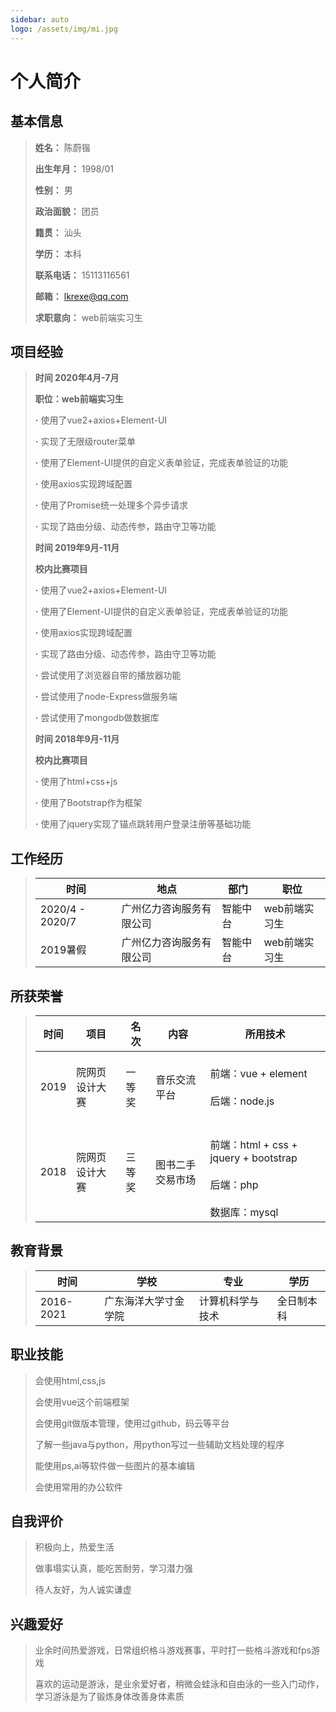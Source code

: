 ```yaml
---
sidebar: auto
logo: /assets/img/mi.jpg
---
```


# 个人简介



## 基本信息

> **姓名：** 陈蔚锴  
>
> **出生年月：** 1998/01      
>
> **性别：** 男  
>
> **政治面貌：** 团员       
>
> **籍贯：** 汕头    
>
> **学历：** 本科  
>
> **联系电话：** 15113116561    
>
> **邮箱：** lkrexe@qq.com
>
> **求职意向：** web前端实习生

## 项目经验
> **时间 2020年4月-7月** 
>
> **职位：web前端实习生** 
>
> **·** 使用了vue2+axios+Element-UI
>
> **·** 实现了无限级router菜单 
>
> **·** 使用了Element-UI提供的自定义表单验证，完成表单验证的功能 
>
> **·** 使用axios实现跨域配置 
>
> **·** 使用了Promise统一处理多个异步请求 
>
> **·** 实现了路由分级、动态传参，路由守卫等功能 
>
>
> **时间 2019年9月-11月** 
>
> **校内比赛项目** 
>
> **·** 使用了vue2+axios+Element-UI 
>
> **·** 使用了Element-UI提供的自定义表单验证，完成表单验证的功能 
>
> **·** 使用axios实现跨域配置 
>
> **·** 实现了路由分级、动态传参，路由守卫等功能 
>
> **·** 尝试使用了浏览器自带的播放器功能 
>
> **·** 尝试使用了node-Express做服务端 
>
> **·** 尝试使用了mongodb做数据库 
>
>
> **时间 2018年9月-11月** 
>
> **校内比赛项目** 
>
> **·** 使用了html+css+js 
>
> **·** 使用了Bootstrap作为框架 
>
> **·** 使用了jquery实现了锚点跳转用户登录注册等基础功能 
>
## 工作经历 

> | 时间              | 地点                     | 部门     | 职位              |
> | ----------------- | ------------------------ | -------- | ---------------- |
> | 2020/4 - 2020/7   | 广州亿力咨询服务有限公司 | 智能中台 | web前端实习生 |
> | 2019暑假          | 广州亿力咨询服务有限公司 | 智能中台 | web前端实习生     |




## 所获荣誉

> | 时间 | 项目           | 名次   | 内容             | 所用技术                                                     |
> | ---- | -------------- | ------ | ---------------- | ------------------------------------------------------------ |
> | 2019 | 院网页设计大赛 | 一等奖 | 音乐交流平台     | <br />前端：vue + element<br /><br />后端：node.js<br /><br />|
> | 2018 | 院网页设计大赛 | 三等奖 | 图书二手交易市场 | <br />前端：html + css + jquery + bootstrap<br /><br />后端：php<br /><br />数据库：mysql |


## 教育背景

> | 时间      | 学校                 | 专业             | 学历       |
> | --------- | -------------------- | ---------------- | ---------- |
> | 2016-2021 | 广东海洋大学寸金学院 | 计算机科学与技术 | 全日制本科 |



## 职业技能

> 会使用html,css,js
>
> 会使用vue这个前端框架
>
> 会使用git做版本管理，使用过github，码云等平台
>
> 了解一些java与python，用python写过一些辅助文档处理的程序
>
> 能使用ps,ai等软件做一些图片的基本编辑
>
> 会使用常用的办公软件

##  自我评价

> 积极向上，热爱生活
>
> 做事塌实认真，能吃苦耐劳，学习潜力强
>
> 待人友好，为人诚实谦虚

## 兴趣爱好

>业余时间热爱游戏，日常组织格斗游戏赛事，平时打一些格斗游戏和fps游戏
>
>喜欢的运动是游泳，是业余爱好者，稍微会蛙泳和自由泳的一些入门动作，学习游泳是为了锻炼身体改善身体素质
